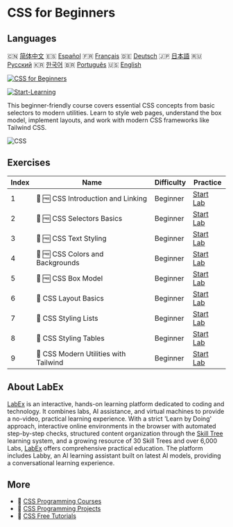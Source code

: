 # CSS for Beginners

## Languages

🇨🇳 [简体中文](README_zh.md) 🇪🇸 [Español](README_es.md) 🇫🇷 [Français](README_fr.md) 🇩🇪 [Deutsch](README_de.md) 🇯🇵 [日本語](README_ja.md) 🇷🇺 [Русский](README_ru.md) 🇰🇷 [한국어](README_ko.md) 🇧🇷 [Português](README_pt.md) 🇺🇸 [English](README.md) 

[![CSS for Beginners](https://cover-creator.labex.io/css-for-beginners.png)](https://labex.io/courses/css-for-beginners)

[![Start-Learning](https://img.shields.io/badge/Start-Learning-whitesmoke?style=for-the-badge)](https://labex.io/courses/css-for-beginners)

This beginner-friendly course covers essential CSS concepts from basic selectors to modern utilities. Learn to style web pages, understand the box model, implement layouts, and work with modern CSS frameworks like Tailwind CSS.

![CSS](https://img.shields.io/badge/CSS-whitesmoke?style=for-the-badge&logo=css)


## Exercises

|   Index | Name                                   | Difficulty   | Practice                                                                                                                             |
|---------|----------------------------------------|--------------|--------------------------------------------------------------------------------------------------------------------------------------|
|       1 | 🧩 🆓 CSS Introduction and Linking     | Beginner     | <a target='_blank' href='https://labex.io/labs/css-css-introduction-and-linking-598030?course=css-for-beginners'>Start Lab</a>       |
|       2 | 🧩 🆓 CSS Selectors Basics             | Beginner     | <a target='_blank' href='https://labex.io/labs/css-css-selectors-basics-598033?course=css-for-beginners'>Start Lab</a>               |
|       3 | 🧩 🆓 CSS Text Styling                 | Beginner     | <a target='_blank' href='https://labex.io/labs/css-css-text-styling-598036?course=css-for-beginners'>Start Lab</a>                   |
|       4 | 🧩 🆓 CSS Colors and Backgrounds       | Beginner     | <a target='_blank' href='https://labex.io/labs/css-css-colors-and-backgrounds-598029?course=css-for-beginners'>Start Lab</a>         |
|       5 | 🧩 🆓 CSS Box Model                    | Beginner     | <a target='_blank' href='https://labex.io/labs/css-css-box-model-598028?course=css-for-beginners'>Start Lab</a>                      |
|       6 | 🧩  CSS Layout Basics                  | Beginner     | <a target='_blank' href='https://labex.io/labs/css-css-layout-basics-598031?course=css-for-beginners'>Start Lab</a>                  |
|       7 | 🧩  CSS Styling Lists                  | Beginner     | <a target='_blank' href='https://labex.io/labs/css-css-styling-lists-598034?course=css-for-beginners'>Start Lab</a>                  |
|       8 | 🧩  CSS Styling Tables                 | Beginner     | <a target='_blank' href='https://labex.io/labs/css-css-styling-tables-598035?course=css-for-beginners'>Start Lab</a>                 |
|       9 | 🧩  CSS Modern Utilities with Tailwind | Beginner     | <a target='_blank' href='https://labex.io/labs/css-css-modern-utilities-with-tailwind-598032?course=css-for-beginners'>Start Lab</a> |

## About LabEx

[LabEx](https://labex.io) is an interactive, hands-on learning platform dedicated to coding and technology. It combines labs, AI assistance, and virtual machines to provide a no-video, practical learning experience. With a strict 'Learn by Doing' approach, interactive online environments in the browser with automated step-by-step checks, structured content organization through the [Skill Tree](https://labex.io/learn) learning system, and a growing resource of 30 Skill Trees and over 6,000 Labs, [LabEx](https://labex.io) offers comprehensive practical education. The platform includes Labby, an AI learning assistant built on latest AI models, providing a conversational learning experience.

## More

- 🔗 [CSS Programming Courses](https://github.com/labex-labs/awesome-programming-courses)
- 🔗 [CSS Programming Projects](https://github.com/labex-labs/awesome-programming-projects)
- 🔗 [CSS Free Tutorials](https://github.com/labex-labs/css-free-tutorials)

